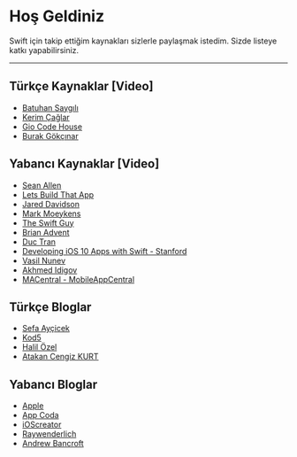 Hoş Geldiniz
===================


Swift için takip ettiğim kaynakları sizlerle paylaşmak istedim. Sizde listeye katkı yapabilirsiniz.

----------


Türkçe Kaynaklar [Video]
-------------

 - [Batuhan Saygılı](https://www.youtube.com/channel/UCHT7EaPiP0AItdTF7E9eTCw)
 - [Kerim Çağlar](https://www.youtube.com/channel/UCKwEqVrO0t4WYOmN5kvmczA)
 - [Gio Code House](https://www.youtube.com/channel/UCF4b2yQei_5CcRwMeYG-hig)
 - [Burak Gökçınar](https://www.youtube.com/channel/UCz0MSOy_CIt32ISVz4KPnFA)

 
Yabancı Kaynaklar [Video]
-------------
 
 - [Sean Allen](https://www.youtube.com/channel/UCbTw29mcP12YlTt1EpUaVJw)
 - [Lets Build That App](https://www.youtube.com/channel/UCuP2vJ6kRutQBfRmdcI92mA)
 - [Jared Davidson](https://www.youtube.com/channel/UCDIBBmkZIB2hjBsk1hUImdA) 
 - [Mark Moeykens](https://www.youtube.com/channel/UChH6WbyYeX0INJjrK2-6WSg)
 - [The Swift Guy](https://www.youtube.com/channel/UC-d1NWv5IWtIkfH47ux4dWA)
 - [Brian Advent](https://www.youtube.com/channel/UCysEngjfeIYapEER9K8aikw)
 - [Duc Tran](https://www.youtube.com/channel/UCvPFGq6luCqAVGiFpzTvkIA)
 - [Developing iOS 10 Apps with Swift - Stanford](https://itunes.apple.com/us/course/developing-ios-10-apps-with-swift/id1198467120)
 - [Vasil Nunev](https://www.youtube.com/channel/UCAeJCNyDzN1NxKD2IdCC7Pw/videos)
 - [Akhmed Idigov](https://www.youtube.com/channel/UC8hkrhsfC5Df1YwCAqpDwIw/videos)
 - [MACentral - MobileAppCentral](https://www.youtube.com/channel/UCFW2k9hG2x_osZRvPk6pasQ/videos)


Türkçe Bloglar 
-------------
- [Sefa Ayçicek](http://sefaaycicek.com/)
- [Kod5](http://kod5.org/category/programlama/swift/)
- [Halil Özel](https://medium.com/@halilozel1903)
- [Atakan Cengiz KURT](https://www.atakancengizkurt.com)


Yabancı Bloglar 
-------------
 - [Apple](https://developer.apple.com/library/content/documentation/Swift/Conceptual/Swift_Programming_Language/TheBasics.html)
 - [App Coda](http://www.appcoda.com/tutorials/ios/)
 - [iOScreator](https://www.ioscreator.com/)
 - [Raywenderlich](https://www.raywenderlich.com/category/swift)
 - [Andrew Bancroft](https://www.andrewcbancroft.com/category/software-development/ios-mac/swift/)
